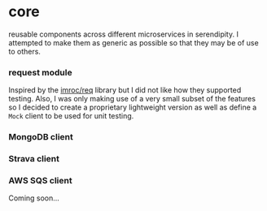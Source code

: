 # core
reusable components across different microservices in serendipity. I attempted to make them as
generic as possible so that they may be of use to others.


### request module
Inspired by the [imroc/req](https://github.com/imroc/req) library but I did not like how they supported testing.
Also, I was only making use of a very small subset of the features so I decided to create a proprietary lightweight version
as well as define a `Mock` client to be used for unit testing.

### MongoDB client

### Strava client

### AWS SQS client
Coming soon...